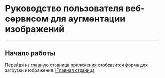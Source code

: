 # Руководство пользователя веб-сервисом для аугментации изображений

---

## Начало работы

Перейдя на [главную страница приложения](http://127.0.0.1:8000/) отобразится форма для загрузки изображения.
[!Главная страница](/user_guide_screenshots/home_page_start.png)

